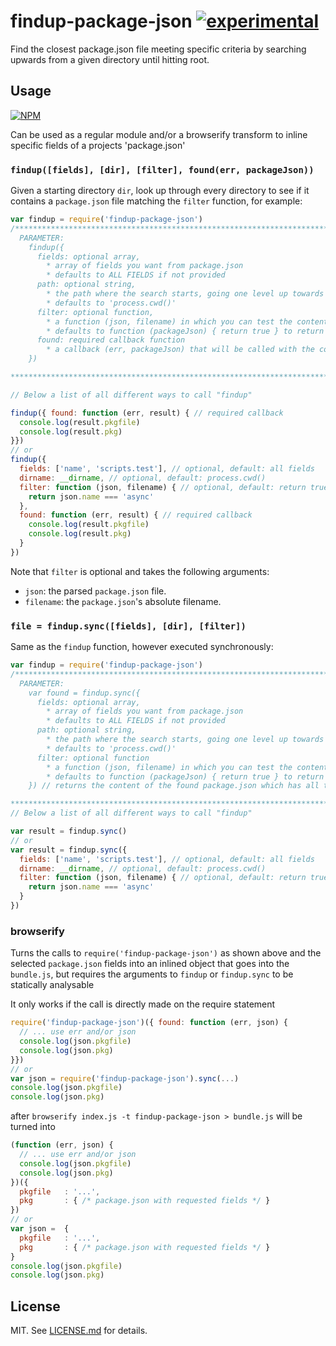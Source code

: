 # findup-package-json [![experimental](http://badges.github.io/stability-badges/dist/experimental.svg)](http://github.com/badges/stability-badges)

Find the closest package.json file meeting specific criteria by searching upwards from a given directory until hitting root.

## Usage

[![NPM](https://nodei.co/npm/findup-package-json.png)](https://nodei.co/npm/findup-package-json/)

Can be used as a regular module and/or a browserify transform to inline specific fields of a projects 'package.json'

### `findup([fields], [dir], [filter], found(err, packageJson))`

Given a starting directory `dir`, look up through every directory to see if it contains a `package.json` file matching the `filter` function, for example:

``` javascript
var findup = require('findup-package-json')
/******************************************************************************
  PARAMETER:
    findup({
      fields: optional array,
        * array of fields you want from package.json
        * defaults to ALL FIELDS if not provided
      path: optional string,
        * the path where the search starts, going one level up towards the root directory and returns the package.json content if it can find it
        * defaults to 'process.cwd()'
      filter: optional function,
        * a function (json, filename) in which you can test the content and return true if it's the right packageJson, otherwise return false to continue the search.
        * defaults to function (packageJson) { return true } to return the first found
      found: required callback function
        * a callback (err, packageJson) that will be called with the content of the found package.json which has all the fields you asked for
    })

******************************************************************************/

// Below a list of all different ways to call "findup"

findup({ found: function (err, result) { // required callback
  console.log(result.pkgfile)
  console.log(result.pkg)
}})
// or
findup({
  fields: ['name', 'scripts.test'], // optional, default: all fields
  dirname: __dirname, // optional, default: process.cwd()
  filter: function (json, filename) { // optional, default: return true
    return json.name === 'async'
  },
  found: function (err, result) { // required callback
    console.log(result.pkgfile)
    console.log(result.pkg)
  }
})
```

Note that `filter` is optional and takes the following arguments:

* `json`: the parsed `package.json` file.
* `filename`: the `package.json`'s absolute filename.

### `file = findup.sync([fields], [dir], [filter])`

Same as the `findup` function, however executed synchronously:

``` javascript
var findup = require('findup-package-json')
/******************************************************************************
  PARAMETER:
    var found = findup.sync({
      fields: optional array,
        * array of fields you want from package.json
        * defaults to ALL FIELDS if not provided
      path: optional string,
        * the path where the search starts, going one level up towards the root directory and returns the package.json content if it can find it
        * defaults to 'process.cwd()'
      filter: optional function
        * a function (json, filename) in which you can test the content and return true if it's the right packageJson, otherwise return false to continue the search.
        * defaults to function (packageJson) { return true } to return the first found
    }) // returns the content of the found package.json which has all the fields you asked for

******************************************************************************/
// Below a list of all different ways to call "findup"

var result = findup.sync()
// or
var result = findup.sync({
  fields: ['name', 'scripts.test'], // optional, default: all fields
  dirname: __dirname, // optional, default: process.cwd()
  filter: function (json, filename) { // optional, default: return true
    return json.name === 'async'
  }
})
```

### browserify

Turns the calls to `require('findup-package-json')` as shown above and the selected `package.json` fields into an inlined object that goes into the `bundle.js`, but requires the arguments to `findup` or `findup.sync` to be statically analysable

It only works if the call is directly made on the require statement

```js
require('findup-package-json')({ found: function (err, json) {
  // ... use err and/or json
  console.log(json.pkgfile)
  console.log(json.pkg)
}})
// or
var json = require('findup-package-json').sync(...)
console.log(json.pkgfile)
console.log(json.pkg)
```
after `browserify index.js -t findup-package-json > bundle.js`
will be turned into

```js
(function (err, json) {
  // ... use err and/or json
  console.log(json.pkgfile)
  console.log(json.pkg)
})({
  pkgfile   : '...',
  pkg       : { /* package.json with requested fields */ }
})
// or
var json =  {
  pkgfile   : '...',
  pkg       : { /* package.json with requested fields */ }
}
console.log(json.pkgfile)
console.log(json.pkg)
```
## License

MIT. See [LICENSE.md](http://github.com/hughsk/findup-package-json/blob/master/LICENSE.md) for details.
